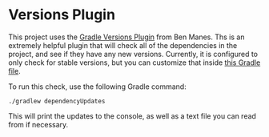 # Versions Plugin

This project uses the [Gradle Versions Plugin](https://github.com/ben-manes/gradle-versions-plugin) from Ben Manes. Ths is an extremely helpful plugin that will check all of the dependencies in the project, and see if they have any new versions. Currently, it is configured to only check for stable versions, but you can customize that inside [this Gradle file](/buildscripts/versionsplugin.gradle). 

To run this check, use the following Gradle command:

```
./gradlew dependencyUpdates
```

This will print the updates to the console, as well as a text file you can read from if necessary. 
